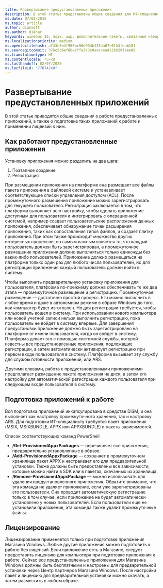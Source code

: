```yaml
---
title: Развертывание предустановленных приложений
description: В этой статье представлены общие сведения для ИТ-специалистов.
ms.date: 07/02/2019
ms.topic: article
author: dianmsft
ms.author: diahar
keywords: windows 10, msix, uwp, дополнительные пакеты, связанные наборы, расширение пакета, visual studio
ms.localizationpriority: medium
ms.openlocfilehash: a743e8e4f960bc50e904b133da07e6fb3feab181
ms.sourcegitcommit: 37bc5d6ef6be2ffa373c0aeacea4226829feee02
ms.translationtype: HT
ms.contentlocale: ru-RU
ms.lasthandoff: 02/07/2020
ms.locfileid: "77074240"
---
```

# <a name="deploying-preinstalled-apps"></a>Развертывание предустановленных приложений 
В этой статье приводятся общие сведения о работе предустановленных приложений, а также о подготовке таких приложений к работе и применении лицензий к ним. 

## <a name="how-preinstalled-apps-work"></a>Как работают предустановленные приложения 

Установку приложения можно разделить на два шага: 
1. Поэтапное создание 
2. Регистрация 

При размещении приложения на платформе она размещает все файлы пакета приложения в файловой системе и устанавливает соответствующие списки управления доступом (ACL). После промежуточного размещения приложение можно зарегистрировать для текущего пользователя. Регистрация заключается в том, что платформа выполняет всю настройку, чтобы сделать приложение доступным для пользователя и интегрировать с операционной системой, например создает пользовательские расположения данных приложения, обеспечивает обнаружение точек расширения приложения, таких как сопоставления типов файлов, и создает плитку приложения. При этом также происходит множество других интересных процессов, но самым важным является то, что каждый пользователь должен быть зарегистрирован, а промежуточное размещение приложения должно выполняться только единожды без каких-либо пользователей. Приложение должно размещаться на платформе только один раз для любого числа пользователей, но для регистрации приложения каждый пользователь должен войти в систему.

Чтобы выполнить предварительную установку приложения для пользователя, платформа по-прежнему должна обеспечивать те же два этапа — промежуточное размещение и регистрацию. Промежуточное размещение — достаточно простой процесс. Его можно выполнить в любое время и даже в автономном режиме в образе Windows до того, как компьютер будет изготовлен. Но для регистрации требуется, чтобы пользователь вошел в систему. При использовании нового компьютера или новой учетной записи нельзя выполнить регистрацию, пока пользователь не войдет в систему впервые. Для завершения предустановки приложение должно быть зарегистрировано на платформе от имени пользователя, когда он войдет в систему. Платформа делает это с помощью системной службы, которой известны все предустановленные приложения, подлежащие регистрации, а затем автоматически активирует регистрацию при первом входе пользователя в систему. Платформа вызывает эту службу для службы готовности приложений, или ARS.

Другими словами, работа с предустановленными приложениями предполагает размещение пакета приложения на диск, а затем его настройку для автоматической регистрации каждого пользователя при следующем входе пользователя в систему.

## <a name="provisioning-apps"></a>Подготовка приложений к работе 
Вся подготовка приложений инкапсулирована в средстве DISM, и она выполняет как настройку промежуточного хранения, так и настройку ARS. Для подготовки ИТ-специалисту требуется пакет приложения (MSIX, MSIXBUNDLE, APPX или APPXBUNDLE) и пакеты зависимостей. 

Список соответствующих команд PowerShell
* **/Get-ProvisionedAppxPackages** — перечисляет все приложения, предварительно установленные в образе.
* **/Add-ProvisionedAppxPackage** — сохраняет в промежуточном хранилище пакет APPX и настраивает его для предварительной установки. Также должны быть предоставлены все зависимости, которые можно найти в SDK или в пакетах, скачанных из хранилища.
* **/Remove-ProvisionedAppxPackage** — можно использовать для удаления предустановленного приложения. Обратите внимание, что эта команда не удаляет приложение, если уже зарегистрированы его пользователи. Она проводит автоматическую регистрацию только в том случае, если приложение не будет автоматически установлено у новых пользователей.  Если пользователи еще не установили приложение, эта команда также удалит промежуточные файлы.

## <a name="licensing"></a>Лицензирование
Лицензирование применяется только при подготовке приложения Магазина Windows. Любые другие приложения можно подготовить к работе без лицензий. Если приложение есть в Магазине, следует предоставить лицензию для компьютера при подготовке приложения к работе. Сейчас все предустановленные приложения для Магазина Windows должны быть бесплатными и настроены для предварительной установки через Центр партнеров Магазина Windows. После настройки пакет и лицензию для предварительной установки можно скачать, а затем разместить в любом образе.


